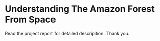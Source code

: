 # Understanding The Amazon Forest From Space

Read the project report for detailed descripition. Thank you. 

